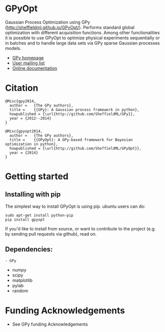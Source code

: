 GPyOpt
======

Gaussian Process Optimization using GPy (http://sheffieldml.github.io/GPyOpt/). Performs standard global optimization with different acquisition functions. Among other functionalities it is possible to use GPyOpt to optimize physical experiments sequentially or in batches and to handle large data sets via GPy sparse Gaussian processes models. 

* [GPy homepage](http://sheffieldml.github.io/GPyOpt/)
* [User mailing list]()
* [Online documentation]()


Citation
========

    @Misc{gpy2014,
      author =   {The GPy authors},
      title =    {{GPy}: A Gaussian process framework in python},
      howpublished = {\url{http://github.com/SheffieldML/GPy}},
      year = {2012--2014}
    }

    @Misc{gpyopt2014,
      author =   {The GPy authors},
      title =    {{GPyOpt}: A GPy-based framework for Bayesian optimization in python},
      howpublished = {\url{http://github.com/SheffieldML/GPyOpt}},
      year = {2014}
    }


Getting started
===============

Installing with pip
-------------------
The simplest way to install GPyOpt is using pip. ubuntu users can do:

    sudo apt-get install python-pip
    pip install gpyopt

If you'd like to install from source, or want to contribute to the project (e.g. by sending pull requests via github), read on.


Dependencies:
------------------------
	- GPy
  - numpy
  - scipy
  - matplotlib
  - pylab
  - random
  

Funding Acknowledgements
========================
* See GPy funding Acknowledgements






